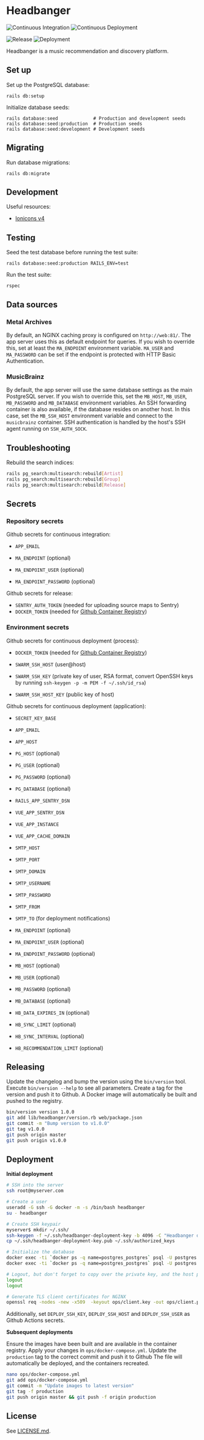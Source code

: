 # Headbanger

![Continuous Integration](https://github.com/floriandejonckheere/headbanger/workflows/Continuous%20Integration/badge.svg)
![Continuous Deployment](https://github.com/floriandejonckheere/headbanger/workflows/Continuous%20Deployment/badge.svg)

![Release](https://img.shields.io/github/v/release/floriandejonckheere/headbanger?label=Latest%20release)
![Deployment](https://img.shields.io/github/deployments/floriandejonckheere/headbanger/production?label=Deployment)


Headbanger is a music recommendation and discovery platform.

## Set up

Set up the PostgreSQL database:

```
rails db:setup
```

Initialize database seeds:

```
rails database:seed             # Production and development seeds
rails database:seed:production  # Production seeds
rails database:seed:development # Development seeds
```

## Migrating

Run database migrations:

```
rails db:migrate
```

## Development

Useful resources:

- [Ionicons v4](https://ionicons.com/v4/)

## Testing

Seed the test database before running the test suite:

```
rails database:seed:production RAILS_ENV=test
```

Run the test suite:

```
rspec
```

## Data sources

### Metal Archives

By default, an NGINX caching proxy is configured on `http://web:81/`.
The app server uses this as default endpoint for queries.
If you wish to override this, set at least the `MA_ENDPOINT` environment variable.
`MA_USER` and `MA_PASSWORD` can be set if the endpoint is protected with HTTP Basic Authentication.

### MusicBrainz

By default, the app server will use the same database settings as the main PostgreSQL server.
If you wish to override this, set the `MB_HOST`, `MB_USER`, `MB_PASSWORD` and `MB_DATABASE` environment variables.
An SSH forwarding container is also available, if the database resides on another host.
In this case, set the `MB_SSH_HOST` environment variable and connect to the `musicbrainz` container.
SSH authentication is handled by the host's SSH agent running on `SSH_AUTH_SOCK`.


## Troubleshooting

Rebuild the search indices:

```sh
rails pg_search:multisearch:rebuild[Artist]
rails pg_search:multisearch:rebuild[Group]
rails pg_search:multisearch:rebuild[Release]
```

## Secrets

### Repository secrets

Github secrets for continuous integration:

- `APP_EMAIL`

- `MA_ENDPOINT` (optional)
- `MA_ENDPOINT_USER` (optional)
- `MA_ENDPOINT_PASSWORD` (optional)

Github secrets for release:

- `SENTRY_AUTH_TOKEN` (needed for uploading source maps to Sentry)
- `DOCKER_TOKEN` (needed for [Github Container Registry](https://docs.github.com/en/packages/getting-started-with-github-container-registry/migrating-to-github-container-registry-for-docker-images))

### Environment secrets

Github secrets for continuous deployment (process):

- `DOCKER_TOKEN` (needed for [Github Container Registry](https://docs.github.com/en/packages/getting-started-with-github-container-registry/migrating-to-github-container-registry-for-docker-images))

- `SWARM_SSH_HOST` (user@host)
- `SWARM_SSH_KEY` (private key of user, RSA format, convert OpenSSH keys by running `ssh-keygen -p -m PEM -f ~/.ssh/id_rsa`)
- `SWARM_SSH_HOST_KEY` (public key of host)

Github secrets for continuous deployment (application):

- `SECRET_KEY_BASE`

- `APP_EMAIL`
- `APP_HOST`

- `PG_HOST` (optional)
- `PG_USER` (optional)
- `PG_PASSWORD` (optional)
- `PG_DATABASE` (optional)

- `RAILS_APP_SENTRY_DSN`
- `VUE_APP_SENTRY_DSN`
- `VUE_APP_INSTANCE`
- `VUE_APP_CACHE_DOMAIN`

- `SMTP_HOST`
- `SMTP_PORT`
- `SMTP_DOMAIN`
- `SMTP_USERNAME`
- `SMTP_PASSWORD`
- `SMTP_FROM`
- `SMTP_TO` (for deployment notifications)

- `MA_ENDPOINT` (optional)
- `MA_ENDPOINT_USER` (optional)
- `MA_ENDPOINT_PASSWORD` (optional)

- `MB_HOST` (optional)
- `MB_USER` (optional)
- `MB_PASSWORD` (optional)
- `MB_DATABASE` (optional)

- `HB_DATA_EXPIRES_IN` (optional)
- `HB_SYNC_LIMIT` (optional)
- `HB_SYNC_INTERVAL` (optional)
- `HB_RECOMMENDATION_LIMIT` (optional)

## Releasing

Update the changelog and bump the version using the `bin/version` tool.
Execute `bin/version --help` to see all parameters.
Create a tag for the version and push it to Github.
A Docker image will automatically be built and pushed to the registry.

```sh
bin/version version 1.0.0
git add lib/headbanger/version.rb web/package.json
git commit -m "Bump version to v1.0.0"
git tag v1.0.0
git push origin master
git push origin v1.0.0
```

## Deployment

**Initial deployment**

```sh
# SSH into the server
ssh root@myserver.com

# Create a user
useradd -G ssh -G docker -m -s /bin/bash headbanger
su - headbanger

# Create SSH keypair
myserver$ mkdir ~/.ssh/
ssh-keygen -f ~/.ssh/headbanger-deployment-key -b 4096 -C "Headbanger deployment key"
cp ~/.ssh/headbanger-deployment-key.pub ~/.ssh/authorized_keys

# Initialize the database
docker exec -ti `docker ps -q name=postgres_postgres` psql -U postgres -c "CREATE ROLE headbanger WITH ENCRYPTED PASSWORD 'headbanger' LOGIN;"
docker exec -ti `docker ps -q name=postgres_postgres` psql -U postgres -c "CREATE DATABASE headbanger OWNER headbanger;"

# Logout, but don't forget to copy over the private key, and the host public key to your local machine
logout
logout

# Generate TLS client certificates for NGINX
openssl req -nodes -new -x509  -keyout ops/client.key -out ops/client.pem
```

Additionally, set `DEPLOY_SSH_KEY`, `DEPLOY_SSH_HOST` and `DEPLOY_SSH_USER` as Github Actions secrets.

**Subsequent deployments**

Ensure the images have been built and are available in the container registry.
Apply your changes in `ops/docker-compose.yml`.
Update the `production` tag to the correct commit and push it to Github
The file will automatically be deployed, and the containers recreated.

```sh
nano ops/docker-compose.yml
git add ops/docker-compose.yml
git commit -m "Update images to latest version"
git tag -f production
git push origin master && git push -f origin production
```

## License

See [LICENSE.md](LICENSE.md).
